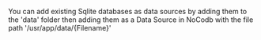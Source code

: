 You can add existing Sqlite databases as data sources by adding them to the 'data' folder then adding them as a Data Source in NoCodb with the file path '/usr/app/data/{Filename}'
